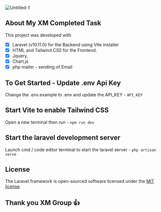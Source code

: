 ![Untitled-1](https://github.com/Devdannnny/xm-app/assets/110941423/c8f69a17-1b8e-4f57-8677-d5f4537670f5)



## About My XM Completed Task

This project was developed with

-   [x] Laravel (v10.11.0) for the Backend using Vite installer
-   [x] HTML and Tailwind CSS for the Frontend.
-   [x] Jquery,
-   [x] Chart.js
-   [x] php mailer - sending of Email

## To Get Started - Update .env Api Key

Change the .env.example to .env and update the API_KEY - `API_KEY`

## Start Vite to enable Tailwind CSS

Open a new terminal then run - `npm run dev`

## Start the laravel development server

Launch cmd / code editor terminal to start the laravel server - `php artisan serve`

## License

The Laravel framework is open-sourced software licensed under the [MIT license](https://opensource.org/licenses/MIT).

## Thank you XM Group :+1:
